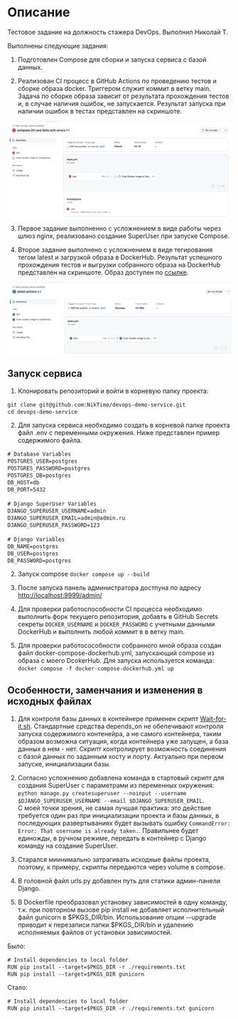 
# Описание

Тестовое задание на должность стажера DevOps. Выполнил Николай Т.

Выполнены следующие задания:
1. Подготовлен Compose для сборки и запуска сервиса с базой данных.

2. Реализован CI процесс в GitHub Actions по проведению тестов и сборке образа docker. Триггером служит коммит в ветку main. Задача по сборке образа зависит от результата прохождения тестов и, в случае наличия ошибок, не запускается. Результат запуска при наличии ошибок в тестах представлен на скриншоте.

![img1](img/1.png)

3. Первое задание выполненно с усложнением в виде работы через шлюз nginx, реализовано создание SuperUser при запуске Compose.

4. Второе задание выполнено с усложнением в виде тегирования тегом latest и загрузкой образа в DockerHub. Результат успешного прохождения тестов и выгрузки собранного образа на DockerHub представлен на скриншоте. Образ доступен по [ссылке](https://hub.docker.com/r/niktimo/devops_demo_hq).

![img2](img/2.png)

## Запуск сервиса
1. Клонировать репозиторий и войти в корневую папку проекта:
```
git clone git@github.com:NikTimo/devops-demo-service.git
cd devops-demo-service
```
2. Для запуска сервиса необходимо создать в корневой папке проекта файл .env с переменными окружения. Ниже представлен пример содержимого файла.
```
# Database Variables
POSTGRES_USER=postgres
POSTGRES_PASSWORD=postgres
POSTGRES_DB=postgres
DB_HOST=db
DB_PORT=5432

# Django SuperUser Variables
DJANGO_SUPERUSER_USERNAME=admin
DJANGO_SUPERUSER_EMAIL=admin@admin.ru
DJANGO_SUPERUSER_PASSWORD=123

# Django Variables
DB_NAME=postgres
DB_USER=postgres
DB_PASSWORD=postgres
```
2. Запуск compose `docker compose up --build`

3. После запуска панель администратора достпуна по адресу [http://localhost:9999/admin/](http://localhost:9999/admin/)

4. Для проверки работоспособности CI процесса необходимо выполнить форк текущего репозитория, добавть в GitHub Secrets секреты `DOCKER_USERNAME` и `DOCKER_PASSWORD` с учетными данными DockerHub и выполнить любой коммит в в ветку main.

5. Для проверки работосособности собранного мной образа создан файл docker-compose-dockerhub.yml, запускающий compose из образа с моего DcokerHub. Для запуска используется команда:
</br>`docker compose -f docker-compose-dockerhub.yml up`


## Особенности, заменчания и изменения в исходных файлах
1. Для контроля базы данных в контейнере применен скрипт [Wait-for-it.sh](https://github.com/vishnubob/wait-for-it). Стандартные средства depends_on не обепечивают контроля запуска содержимого контенейра, а не самого контейнера, таким образом возможна ситуация, когда контейнера уже запущен, а база данных в нем - нет. Скрипт контролирует возможность соединения с базой данных по заданным хосту и порту. Актуально при первом запуске, инициализации базы.

2. Согласно усложнению добавлена команда в стартовый скрипт для создания SuperUser с параметрами из переменных окружения: `python manage.py createsuperuser --noinput --username $DJANGO_SUPERUSER_USERNAME --email $DJANGO_SUPERUSER_EMAIL`.
</br>С моей точки зрения, не самая лучшая практика: это действие требуется один раз при инициализации проекта и базы данных, в последующих развертываниях будет вызывать ошибку `CommandError: Error: That username is already taken.`. Правильнее будет единожды, в ручном режиме, передать в контейнер с Django команду на создание SuperUser.

3. Старался миинимально затрагивать исходные файлы проекта, поэтому, к примеру, скрипты передаются через volume в compose.

4. В головной файл urls.py добавлен путь для статики админ-панели Django.

5. В Dockerfile преобразовал установку зависимостей в одну команду, т.к. при повторном вызове pip install не добавляет исполнительный файл gunicorn в $PKGS_DIR/bin. Использование опции --upgrade приводит к перезаписи папки $PKGS_DIR/bin и удалению исполняемых файлов от установки зависимостей.

Было:
```
# Install dependencies to local folder
RUN pip install --target=$PKGS_DIR -r ./requirements.txt
RUN pip install --target=$PKGS_DIR gunicorn
```
Стало:
```
# Install dependencies to local folder
RUN pip install --target=$PKGS_DIR -r ./requirements.txt gunicorn
```